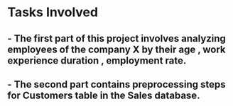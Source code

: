 # Tasks Involved 

## - The first part of this project involves analyzing employees of the company X by their age , work experience duration , employment rate.

## - The second part contains preprocessing steps for Customers table in the Sales database.
